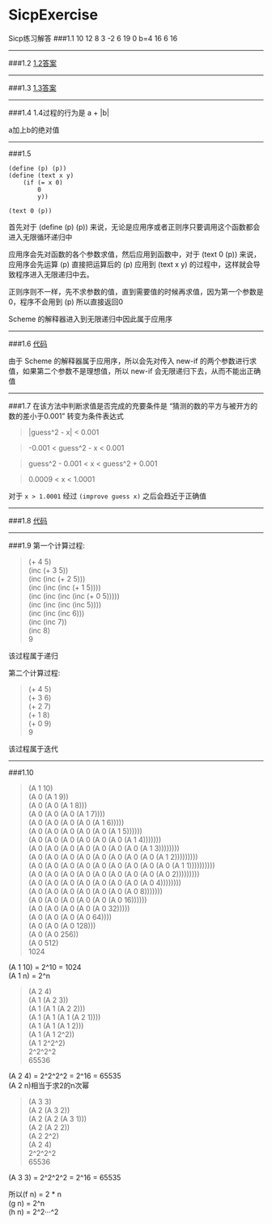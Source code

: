 # SicpExercise
Sicp练习解答
###1.1
10  12  8  3  -2  6  19  0  b=4  16  6  16
***
###1.2
[1.2答案](https://github.com/zyfoolboy/SicpExercise/blob/master/1-2.scm)
***
###1.3
[1.3答案](https://github.com/zyfoolboy/SicpExercise/blob/master/1-3.scm)
***
###1.4
1.4过程的行为是  a + |b| 

a加上b的绝对值
***
###1.5
```
(define (p) (p))
(define (text x y)
	(if (= x 0)
	    0
	    y))

(text 0 (p))
```

首先对于 (define (p) (p)) 来说，无论是应用序或者正则序只要调用这个函数都会进入无限循环递归中

应用序会先对函数的各个参数求值，然后应用到函数中，对于 (text 0 (p)) 来说，应用序会先运算 (p) 直接把运算后的 (p) 应用到 (text x y) 的过程中，这样就会导致程序进入无限递归中去。

正则序则不一样，先不求参数的值，直到需要值的时候再求值，因为第一个参数是0，程序不会用到 (p) 所以直接返回0

Scheme 的解释器进入到无限递归中因此属于应用序
***
###1.6
[代码](https://github.com/zyfoolboy/SicpExercise/blob/master/1-6.scm)

由于 Scheme 的解释器属于应用序，所以会先对传入 new-if 的两个参数进行求值，如果第二个参数不是理想值，所以 new-if 会无限递归下去，从而不能出正确值
***
###1.7
在该方法中判断求值是否完成的充要条件是 “猜测的数的平方与被开方的数的差小于0.001” 转变为条件表达式

>|guess^2 - x| < 0.001

>-0.001 < guess^2 - x < 0.001

>guess^2 - 0.001 < x < guess^2 + 0.001

>0.0009 < x < 1.0001

对于 `x > 1.0001` 经过 `(improve guess x)` 之后会趋近于正确值 
***
###1.8
[代码](https://github.com/zyfoolboy/SicpExercise/blob/master/1-8.scm)
***
###1.9
第一个计算过程:
>(+ 4 5)<br/>
(inc (+ 3 5))<br/>
(inc (inc (+ 2 5)))<br/>
(inc (inc (inc (+ 1 5))))<br/>
(inc (inc (inc (inc (+ 0 5)))))<br/>
(inc (inc (inc (inc 5))))<br/>
(inc (inc (inc 6)))<br/>
(inc (inc 7))<br/>
(inc 8)<br/>
9

该过程属于递归

第二个计算过程:
>(+ 4 5)<br/>
(+ 3 6)<br/>
(+ 2 7)<br/>
(+ 1 8)<br/>
(+ 0 9)<br/>
9

该过程属于迭代
***
###1.10
>(A 1 10)<br/>
(A 0 (A 1 9))<br/>
(A 0 (A 0 (A 1 8)))<br/>
(A 0 (A 0 (A 0 (A 1 7))))<br/>
(A 0 (A 0 (A 0 (A 0 (A 1 6)))))<br/>
(A 0 (A 0 (A 0 (A 0 (A 0 (A 1 5))))))<br/>
(A 0 (A 0 (A 0 (A 0 (A 0 (A 0 (A 1 4)))))))<br/>
(A 0 (A 0 (A 0 (A 0 (A 0 (A 0 (A 0 (A 1 3))))))))<br/>
(A 0 (A 0 (A 0 (A 0 (A 0 (A 0 (A 0 (A 0 (A 1 2)))))))))<br/>
(A 0 (A 0 (A 0 (A 0 (A 0 (A 0 (A 0 (A 0 (A 0 (A 1 1))))))))))<br/>
(A 0 (A 0 (A 0 (A 0 (A 0 (A 0 (A 0 (A 0 (A 0 2)))))))))<br/>
(A 0 (A 0 (A 0 (A 0 (A 0 (A 0 (A 0 (A 0 4))))))))<br/>
(A 0 (A 0 (A 0 (A 0 (A 0 (A 0 (A 0 8)))))))<br/>
(A 0 (A 0 (A 0 (A 0 (A 0 (A 0 16))))))<br/>
(A 0 (A 0 (A 0 (A 0 (A 0 32)))))<br/>
(A 0 (A 0 (A 0 (A 0 64))))<br/>
(A 0 (A 0 (A 0 128)))<br/>
(A 0 (A 0 256))<br/>
(A 0 512)<br/>
1024

(A 1 10) = 2^10 = 1024<br/>
(A 1 n) = 2^n

>(A 2 4)<br/>
(A 1 (A 2 3))<br/>
(A 1 (A 1 (A 2 2)))<br/>
(A 1 (A 1 (A 1 (A 2 1))))<br/>
(A 1 (A 1 (A 1 2)))<br/>
(A 1 (A 1 2^2))<br/>
(A 1 2^2^2)<br/>
2^2^2^2<br/>
65536<br/>

(A 2 4) = 2^2^2^2 = 2^16 = 65535<br/>
(A 2 n)相当于求2的n次幂

>(A 3 3)<br/>
(A 2 (A 3 2))<br/>
(A 2 (A 2 (A 3 1)))<br/>
(A 2 (A 2 2))<br/>
(A 2 2^2)<br/>
(A 2 4)<br/>
2^2^2^2<br/>
65536<br/>

(A 3 3) = 2^2^2^2 = 2^16 = 65535<br/>

所以(f n) = 2 * n<br/>
(g n) = 2^n<br/>
(h n) = 2^2···^2<br/>
